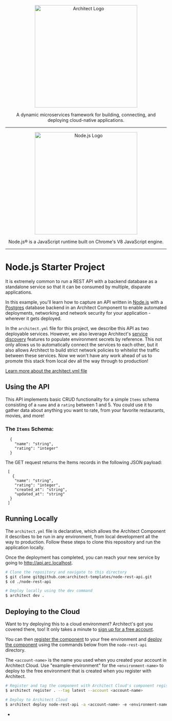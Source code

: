 <p align="center">
  <a href="//architect.io" target="blank"><img src="https://docs.architect.io/img/logo.svg" width="320" alt="Architect Logo" /></a>
</p>

<p align="center">
  A dynamic microservices framework for building, connecting, and deploying cloud-native applications.
</p>

---

<p align="center">
  <a href="//nodejs.org" target="blank"><img src="https://nodejs.org/static/images/logo.svg" width="320" alt="Node.js Logo" /></a>
</p>

<p align="center">
  Node.js® is a JavaScript runtime built on Chrome's V8 JavaScript engine.
</p>

---

# Node.js Starter Project
It is extremely common to run a REST API with a backend database as a standalone service so that it can be consumed by 
multiple, disparate applications. 

In this example, you'll learn how to capture an API written in [Node.js](https://nodejs.org/en/) with a [Postgres](https://www.postgresql.org/) 
database backend in an Architect Component to enable automated deployments, networking and network security for your application - wherever it gets deployed. 

In the `architect.yml` file for this project, we describe this API as two deployable services. However, we also 
leverage Architect's [service discovery](//docs.architect.io/components/service-discovery) features to populate environment 
secrets by reference. This not only allows us to automatically connect the services to each other, but it also allows 
Architect to build strict network policies to whitelist the traffic between these services. Now we won't have any work ahead
of us to promote this stack from local dev all the way through to production!

[Learn more about the architect.yml file](//docs.architect.io/configuration)

## Using the API
This API implements basic CRUD functionality for a simple `Items` schema consisting of a `name` and a `rating` between 1 and 5. 
You could use it to gather data about anything you want to rate, from your favorite restaurants, movies, and more!

### The `Items` Schema:

```
  {
    "name": "string",
    "rating": "integer"
  }
```

The GET request returns the Items records in the following JSON payload:
```
 [
   {
    "name": "string",
    "rating": "integer",
    "created_at": "string",
    "updated_at": "string"
  }
 ] 
```

## Running Locally
The `architect.yml` file is declarative, which allows the Architect Component it describes to be run in any environment,
from local development all the way to production. Follow these steps to clone this repository and run the application
locally.

Once the deployment has completed, you can reach your new service by going to http://api.arc.localhost.

```sh
# Clone the repository and navigate to this directory
$ git clone git@github.com:architect-templates/node-rest-api.git
$ cd ./node-rest-api

# Deploy locally using the dev command
$ architect dev .
```


## Deploying to the Cloud

Want to try deploying this to a cloud environment? Architect's got you covered there, too! It only takes a minute to 
[sign up for a free account](https://auth.architect.io/u/signup?state=hKFo2SAtSnhOdXljdy1nelBHb2NlajNhZkkybTlLOEJHcWRFeaFur3VuaXZlcnNhbC1sb2dpbqN0aWTZIFNCNEZUUFBHaWpBdlA3UVlVV0xFNk1rQVJvUHBzdF9Bo2NpZNkgbElwVzlmcTlJRlFCQmpUZ2xsaE42RUkwMVRYTWhSVm0).

You can then [register the component](https://docs.architect.io/getting-started/?_ga=2.19805311.635236263.1652126693-1328677302.1650395826#register-a-component) 
to your free environment and [deploy the component](https://docs.architect.io/getting-started/introduction/#deploy-to-the-cloud) 
using the commands below from the `node-rest-api` directory. 

The `<account-name>` is the name you used when you created your account in Architect Cloud. Use "example-environment" for 
the `<environment-name>` to deploy to the free environment that is created when you register with Architect. 

```sh
# Register and tag the component with Architect Cloud's component registry
$ architect register . --tag latest --account <account-name>

# Deploy to Architect Cloud
$ architect deploy node-rest-api -a <account-name> -e <environment-name>
```
*
